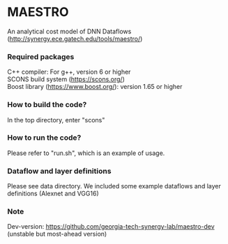 # MAESTRO
An analytical cost model of DNN Dataflows (http://synergy.ece.gatech.edu/tools/maestro/)

### Required packages
C++ compiler: For  g++, version 6 or higher <br />
SCONS build system (https://scons.org/) <br />
Boost library (https://www.boost.org/): version 1.65 or higher

### How to build the code?
In the top directory, enter "scons"

### How to run the code?
Please refer to "run.sh", which is an example of usage.

### Dataflow and layer definitions
Please see data directory. We included some example dataflows and layer definitions (Alexnet and VGG16)

### Note
Dev-version: https://github.com/georgia-tech-synergy-lab/maestro-dev (unstable but most-ahead version)
